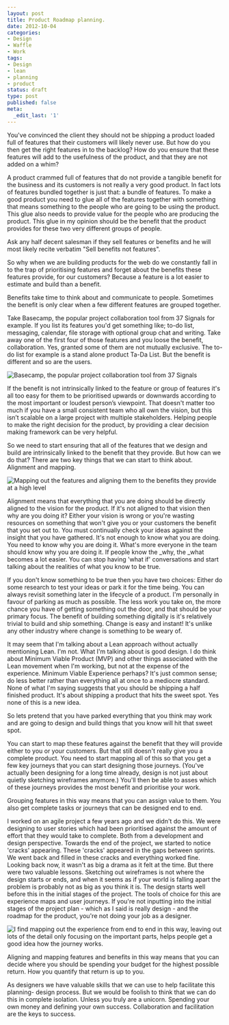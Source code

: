 ```yaml
---
layout: post
title: Product Roadmap planning.
date: 2012-10-04
categories:
- Design
- Waffle
- Work
tags:
- Design
- lean
- planning
- product
status: draft
type: post
published: false
meta:
  _edit_last: '1'
---
```

You've convinced the client they should not be shipping a product loaded full of features that their customers will likely never use. But how do you then get the right features in to the backlog? How do you ensure that these features will add to the usefulness of the product, and that they are not added on a whim?



A product crammed full of features that do not provide a tangible benefit for the business and its customers is not really a very good product. In fact lots of features bundled together is just that: a bundle of features. To make a good product you need to glue all of the features together with something that means something to the people who are going to be using the product. This glue also needs to provide value for the people who are producing the product. This glue in my opinion should be the benefit that the product provides for these two very different groups of people.



Ask any half decent salesman if they sell features or benefits and he will most likely recite verbatim "Sell benefits not features".



So why when we are building products for the web do we constantly fall in to the trap of prioritising features and forget about the benefits these features provide, for our customers? Because a feature is a lot easier to estimate and build than a benefit.



Benefits take time to think about and communicate to people. Sometimes the benefit is only clear when a few different features are grouped together.



Take Basecamp, the popular project collaboration tool from 37 Signals for example. If you list its features you'd get something like; to-do list, messaging, calendar, file storage with optional group chat and writing. Take away one of the first four of those features and you loose the benefit, collaboration. Yes, granted some of them are not mutually exclusive. The to-do list for example is a stand alone product Ta-Da List. But the benefit is different and so are the users.



<img src="http://www.gavinwye.com/wp-content/uploads/2012/10/Basecamp.png" alt="Basecamp, the popular project collaboration tool from 37 Signals" />



If the benefit is not intrinsically linked to the feature or group of features it's all too easy for them to be prioritised upwards or downwards according to the most important or loudest person’s viewpoint. That doesn't matter too much if you have a small consistent team who all own the vision, but this isn’t scalable on a large project with multiple stakeholders. Helping people to make the right decision for the product, by providing a clear decision making framework can be very helpful.



So we need to start ensuring that all of the features that we design and build are intrinsically linked to the benefit that they provide. But how can we do that? There are two key things that we can start to think about. Alignment and mapping.



<img src="http://www.gavinwye.com/wp-content/uploads/2012/10/workshop.jpg" alt="Mapping out the features and aligning them to the benefits they provide at a high level" />



Alignment means that everything that you are doing should be directly aligned to the vision for the product. If it's not aligned to that vision then why are you doing it? Either your vision is wrong or you're wasting resources on something that won't give you or your customers the benefit that you set out to. You must continually check your ideas against the insight that you have gathered. It's not enough to know what you are doing. You need to know why you are doing it. What's more everyone in the team should know why you are doing it. If people know the &#95;why, the &#95;what becomes a lot easier. You can stop having 'what if' conversations and start talking about the realities of what you know to be true.



If you don't know something to be true then you have two choices: Either do some research to test your ideas or park it for the time being. You can always revisit something later in the lifecycle of a product. I'm personally in favour of parking as much as possible. The less work you take on, the more chance you have of getting something out the door, and that should be your primary focus. The benefit of building something digitally is it's relatively trivial to build and ship something. Change is easy and instant! It's unlike any other industry where change is something to be weary of.



It may seem that I'm talking about a Lean approach without actually mentioning Lean. I'm not. What I'm talking about is good design. I do think about Minimum Viable Product (MVP) and other things associated with the Lean movement when I'm working, but not at the expense of the experience. Minimum Viable Experience perhaps? It's just common sense; do less better rather than everything all at once to a mediocre standard. None of what I'm saying suggests that you should be shipping a half finished product. It's about shipping a product that hits the sweet spot. Yes none of this is a new idea.



So lets pretend that you have parked everything that you think may work and are going to design and build things that you know will hit that sweet spot.



You can start to map these features against the benefit that they will provide either to you or your customers. But that still doesn't really give you a complete product. You need to start mapping all of this so that you get a few key journeys that you can start designing those journeys. (You've actually been designing for a long time already, design is not just about quietly sketching wireframes anymore.) You'll then be able to asses which of these journeys provides the most benefit and prioritise your work.



Grouping features in this way means that you can assign value to them. You also get complete tasks or journeys that can be designed end to end.



I worked on an agile project a few years ago and we didn't do this. We were designing to user stories which had been prioritised against the amount of effort that they would take to complete. Both from a development and design perspective. Towards the end of the project, we started to notice 'cracks' appearing. These 'cracks' appeared in the gaps between sprints. We went back and filled in these cracks and everything worked fine. Looking back now, it wasn't as big a drama as it felt at the time. But there were two valuable lessons. Sketching out wireframes is not where the design starts or ends, and when it seems as if your world is falling apart the problem is probably not as big as you think it is. The design starts well before this in the initial stages of the project. The tools of choice for this are experience maps and user journeys. If you're not inputting into the initial stages of the project plan - which as I said is really design - and the roadmap for the product, you're not doing your job as a designer.



<img src="http://www.gavinwye.com/wp-content/uploads/2012/10/wirejourney.jpg" alt="I find mapping out the experience from end to end in this way, leaving out lots of the detail only focusing on the important parts, helps people get a good idea how the journey works." />



Aligning and mapping features and benefits in this way means that you can decide where you should be spending your budget for the highest possible return. How you quantify that return is up to you.



As designers we have valuable skills that we can use to help facilitate this planning- design process. But we would be foolish to think that we can do this in complete isolation. Unless you truly are a unicorn. Spending your own money and defining your own success. Collaboration and facilitation are the keys to success.


